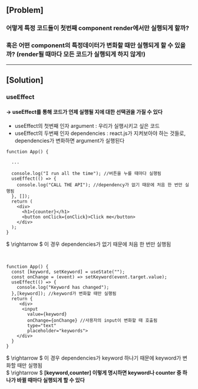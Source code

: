 ## [Problem]

### 어떻게 특정 코드들이 첫번째 component render에서만 실행되게 할까?

### 혹은 어떤 component의 특정데이터가 변화할 때만 실행되게 할 수 있을까? (render될 때마다 모든 코드가 실행되게 하지 않게!)

---

## [Solution]

### **useEffect**

#### $\rightarrow$ useEffect를 통해 코드가 언제 실행될 지에 대한 선택권을 가질 수 있다 <br/>

- useEffect의 첫번째 인자 argument : 우리가 실행시키고 싶은 코드
- useEffect의 두번째 인자 dependencies : react.js가 지켜보아야 하는 것들로, dependencies가 변화하면 argument가 실행된다

```
function App() {

  ...

  console.log("I run all the time"); //버튼을 누를 때마다 실행됨
  useEffect(() => {
    console.log("CALL THE API"); //dependency가 없기 때문에 처음 한 번만 실행됨
  }, []);
  return (
    <div>
      <h1>{counter}</h1>
      <button onClick={onClick}>Click me</button>
    </div>
  );
}
```

$ \rightarrow $ 이 경우 dependencies가 없기 때문에 처음 한 번만 실행됨

<br/>

```
function App() {
  const [keyword, setKeyword] = useState("");
  const onChange = (event) => setKeyword(event.target.value);
  useEffect(() => {
    console.log("Keyword has changed");
  },[keyword]); //keyword가 변화할 때만 실행됨
  return {
     <div>
      <input
        value={keyword}
        onChange={onChange} //사용자의 input이 변화할 때 호출됨
        type="text"
        placeholder="keywords">
    </div>
  }
}
```

$ \rightarrow $ 이 경우 dependencies가 keyword 하나기 때문에 keyword가 변화할 때만 실행됨 <br/>
$ \rightarrow $ **[keyword,counter] 이렇게 명시하면 keyword나 counter 중 하나가 바뀔 때마다 실행되게 할 수 있다**

#
